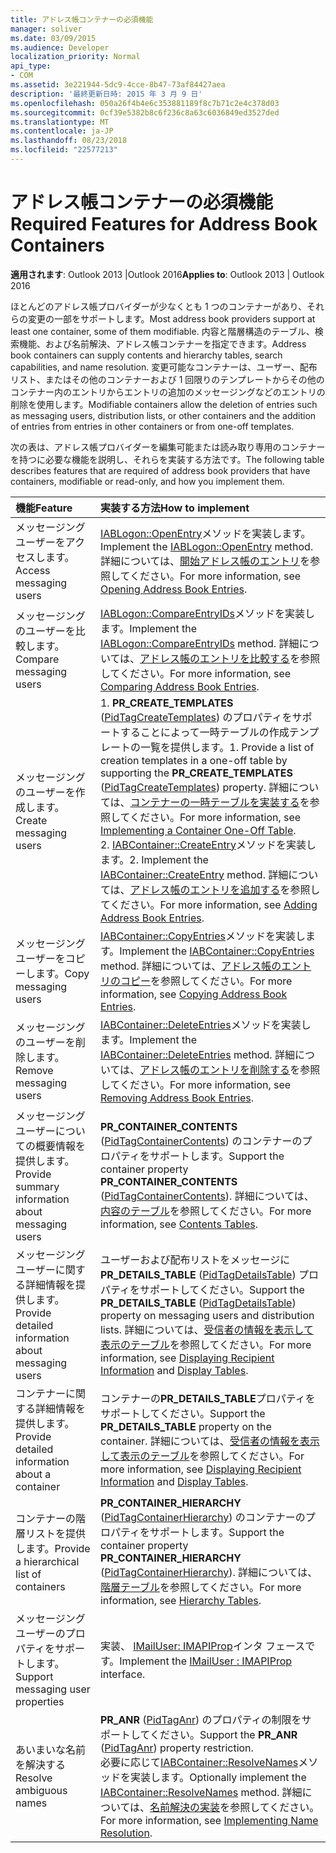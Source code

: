 ```yaml
---
title: アドレス帳コンテナーの必須機能
manager: soliver
ms.date: 03/09/2015
ms.audience: Developer
localization_priority: Normal
api_type:
- COM
ms.assetid: 3e221944-5dc9-4cce-8b47-73af84427aea
description: '最終更新日時: 2015 年 3 月 9 日'
ms.openlocfilehash: 050a26f4b4e6c353881189f8c7b71c2e4c378d03
ms.sourcegitcommit: 0cf39e5382b8c6f236c8a63c6036849ed3527ded
ms.translationtype: MT
ms.contentlocale: ja-JP
ms.lasthandoff: 08/23/2018
ms.locfileid: "22577213"
---
```

# <a name="required-features-for-address-book-containers"></a><span data-ttu-id="60267-103">アドレス帳コンテナーの必須機能</span><span class="sxs-lookup"><span data-stu-id="60267-103">Required Features for Address Book Containers</span></span>

  
  
<span data-ttu-id="60267-104">**適用されます**: Outlook 2013 |Outlook 2016</span><span class="sxs-lookup"><span data-stu-id="60267-104">**Applies to**: Outlook 2013 | Outlook 2016</span></span> 
  
<span data-ttu-id="60267-105">ほとんどのアドレス帳プロバイダーが少なくとも 1 つのコンテナーがあり、それらの変更の一部をサポートします。</span><span class="sxs-lookup"><span data-stu-id="60267-105">Most address book providers support at least one container, some of them modifiable.</span></span> <span data-ttu-id="60267-106">内容と階層構造のテーブル、検索機能、および名前解決、アドレス帳コンテナーを指定できます。</span><span class="sxs-lookup"><span data-stu-id="60267-106">Address book containers can supply contents and hierarchy tables, search capabilities, and name resolution.</span></span> <span data-ttu-id="60267-107">変更可能なコンテナーは、ユーザー、配布リスト、またはその他のコンテナーおよび 1 回限りのテンプレートからその他のコンテナー内のエントリからエントリの追加のメッセージングなどのエントリの削除を使用します。</span><span class="sxs-lookup"><span data-stu-id="60267-107">Modifiable containers allow the deletion of entries such as messaging users, distribution lists, or other containers and the addition of entries from entries in other containers or from one-off templates.</span></span>
  
<span data-ttu-id="60267-108">次の表は、アドレス帳プロバイダーを編集可能または読み取り専用のコンテナーを持つに必要な機能を説明し、それらを実装する方法です。</span><span class="sxs-lookup"><span data-stu-id="60267-108">The following table describes features that are required of address book providers that have containers, modifiable or read-only, and how you implement them.</span></span>
  
|<span data-ttu-id="60267-109">**機能**</span><span class="sxs-lookup"><span data-stu-id="60267-109">**Feature**</span></span>|<span data-ttu-id="60267-110">**実装する方法**</span><span class="sxs-lookup"><span data-stu-id="60267-110">**How to implement**</span></span>|
|:-----|:-----|
|<span data-ttu-id="60267-111">メッセージング ユーザーをアクセスします。</span><span class="sxs-lookup"><span data-stu-id="60267-111">Access messaging users</span></span>  <br/> |<span data-ttu-id="60267-112">[IABLogon::OpenEntry](iablogon-openentry.md)メソッドを実装します。</span><span class="sxs-lookup"><span data-stu-id="60267-112">Implement the [IABLogon::OpenEntry](iablogon-openentry.md) method.</span></span> <span data-ttu-id="60267-113">詳細については、[開始アドレス帳のエントリ](opening-address-book-entries.md)を参照してください。</span><span class="sxs-lookup"><span data-stu-id="60267-113">For more information, see [Opening Address Book Entries](opening-address-book-entries.md).</span></span>  <br/> |
|<span data-ttu-id="60267-114">メッセージングのユーザーを比較します。</span><span class="sxs-lookup"><span data-stu-id="60267-114">Compare messaging users</span></span>  <br/> |<span data-ttu-id="60267-115">[IABLogon::CompareEntryIDs](iablogon-compareentryids.md)メソッドを実装します。</span><span class="sxs-lookup"><span data-stu-id="60267-115">Implement the [IABLogon::CompareEntryIDs](iablogon-compareentryids.md) method.</span></span> <span data-ttu-id="60267-116">詳細については、[アドレス帳のエントリを比較する](comparing-address-book-entries.md)を参照してください。</span><span class="sxs-lookup"><span data-stu-id="60267-116">For more information, see [Comparing Address Book Entries](comparing-address-book-entries.md).</span></span>  <br/> |
|<span data-ttu-id="60267-117">メッセージングのユーザーを作成します。</span><span class="sxs-lookup"><span data-stu-id="60267-117">Create messaging users</span></span>  <br/> |<span data-ttu-id="60267-118">1. **PR_CREATE_TEMPLATES** ([PidTagCreateTemplates](pidtagcreatetemplates-canonical-property.md)) のプロパティをサポートすることによって一時テーブルの作成テンプレートの一覧を提供します。</span><span class="sxs-lookup"><span data-stu-id="60267-118">1. Provide a list of creation templates in a one-off table by supporting the **PR_CREATE_TEMPLATES** ([PidTagCreateTemplates](pidtagcreatetemplates-canonical-property.md)) property.</span></span> <span data-ttu-id="60267-119">詳細については、[コンテナーの一時テーブルを実装する](implementing-a-container-one-off-table.md)を参照してください。</span><span class="sxs-lookup"><span data-stu-id="60267-119">For more information, see [Implementing a Container One-Off Table](implementing-a-container-one-off-table.md).</span></span>  <br/> <span data-ttu-id="60267-120">2. [IABContainer::CreateEntry](iabcontainer-createentry.md)メソッドを実装します。</span><span class="sxs-lookup"><span data-stu-id="60267-120">2. Implement the [IABContainer::CreateEntry](iabcontainer-createentry.md) method.</span></span> <span data-ttu-id="60267-121">詳細については、[アドレス帳のエントリを追加する](adding-address-book-entries.md)を参照してください。</span><span class="sxs-lookup"><span data-stu-id="60267-121">For more information, see [Adding Address Book Entries](adding-address-book-entries.md).</span></span>  <br/> |
|<span data-ttu-id="60267-122">メッセージング ユーザーをコピーします。</span><span class="sxs-lookup"><span data-stu-id="60267-122">Copy messaging users</span></span>  <br/> |<span data-ttu-id="60267-123">[IABContainer::CopyEntries](iabcontainer-copyentries.md)メソッドを実装します。</span><span class="sxs-lookup"><span data-stu-id="60267-123">Implement the [IABContainer::CopyEntries](iabcontainer-copyentries.md) method.</span></span> <span data-ttu-id="60267-124">詳細については、[アドレス帳のエントリのコピー](copying-address-book-entries.md)を参照してください。</span><span class="sxs-lookup"><span data-stu-id="60267-124">For more information, see [Copying Address Book Entries](copying-address-book-entries.md).</span></span>  <br/> |
|<span data-ttu-id="60267-125">メッセージングのユーザーを削除します。</span><span class="sxs-lookup"><span data-stu-id="60267-125">Remove messaging users</span></span>  <br/> |<span data-ttu-id="60267-126">[IABContainer::DeleteEntries](iabcontainer-deleteentries.md)メソッドを実装します。</span><span class="sxs-lookup"><span data-stu-id="60267-126">Implement the [IABContainer::DeleteEntries](iabcontainer-deleteentries.md) method.</span></span> <span data-ttu-id="60267-127">詳細については、[アドレス帳のエントリを削除する](removing-address-book-entries.md)を参照してください。</span><span class="sxs-lookup"><span data-stu-id="60267-127">For more information, see [Removing Address Book Entries](removing-address-book-entries.md).</span></span>  <br/> |
|<span data-ttu-id="60267-128">メッセージング ユーザーについての概要情報を提供します。</span><span class="sxs-lookup"><span data-stu-id="60267-128">Provide summary information about messaging users</span></span>  <br/> |<span data-ttu-id="60267-129">**PR_CONTAINER_CONTENTS** ([PidTagContainerContents](pidtagcontainercontents-canonical-property.md)) のコンテナーのプロパティをサポートします。</span><span class="sxs-lookup"><span data-stu-id="60267-129">Support the container property **PR_CONTAINER_CONTENTS** ([PidTagContainerContents](pidtagcontainercontents-canonical-property.md)).</span></span> <span data-ttu-id="60267-130">詳細については、[内容のテーブル](contents-tables.md)を参照してください。</span><span class="sxs-lookup"><span data-stu-id="60267-130">For more information, see [Contents Tables](contents-tables.md).</span></span>  <br/> |
|<span data-ttu-id="60267-131">メッセージング ユーザーに関する詳細情報を提供します。</span><span class="sxs-lookup"><span data-stu-id="60267-131">Provide detailed information about messaging users</span></span>  <br/> |<span data-ttu-id="60267-132">ユーザーおよび配布リストをメッセージに**PR_DETAILS_TABLE** ([PidTagDetailsTable](pidtagdetailstable-canonical-property.md)) プロパティをサポートしてください。</span><span class="sxs-lookup"><span data-stu-id="60267-132">Support the **PR_DETAILS_TABLE** ([PidTagDetailsTable](pidtagdetailstable-canonical-property.md)) property on messaging users and distribution lists.</span></span> <span data-ttu-id="60267-133">詳細については、[受信者の情報を表示して](displaying-recipient-information.md)[表示のテーブル](display-tables.md)を参照してください。</span><span class="sxs-lookup"><span data-stu-id="60267-133">For more information, see [Displaying Recipient Information](displaying-recipient-information.md) and [Display Tables](display-tables.md).</span></span>  <br/> |
|<span data-ttu-id="60267-134">コンテナーに関する詳細情報を提供します。</span><span class="sxs-lookup"><span data-stu-id="60267-134">Provide detailed information about a container</span></span>  <br/> |<span data-ttu-id="60267-135">コンテナーの**PR_DETAILS_TABLE**プロパティをサポートしてください。</span><span class="sxs-lookup"><span data-stu-id="60267-135">Support the **PR_DETAILS_TABLE** property on the container.</span></span> <span data-ttu-id="60267-136">詳細については、[受信者の情報を表示して](displaying-recipient-information.md)[表示のテーブル](display-tables.md)を参照してください。</span><span class="sxs-lookup"><span data-stu-id="60267-136">For more information, see [Displaying Recipient Information](displaying-recipient-information.md) and [Display Tables](display-tables.md).</span></span>  <br/> |
|<span data-ttu-id="60267-137">コンテナーの階層リストを提供します。</span><span class="sxs-lookup"><span data-stu-id="60267-137">Provide a hierarchical list of containers</span></span>  <br/> |<span data-ttu-id="60267-138">**PR_CONTAINER_HIERARCHY** ([PidTagContainerHierarchy](pidtagcontainerhierarchy-canonical-property.md)) のコンテナーのプロパティをサポートします。</span><span class="sxs-lookup"><span data-stu-id="60267-138">Support the container property **PR_CONTAINER_HIERARCHY** ([PidTagContainerHierarchy](pidtagcontainerhierarchy-canonical-property.md)).</span></span> <span data-ttu-id="60267-139">詳細については、[階層テーブル](hierarchy-tables.md)を参照してください。</span><span class="sxs-lookup"><span data-stu-id="60267-139">For more information, see [Hierarchy Tables](hierarchy-tables.md).</span></span>  <br/> |
|<span data-ttu-id="60267-140">メッセージング ユーザーのプロパティをサポートします。</span><span class="sxs-lookup"><span data-stu-id="60267-140">Support messaging user properties</span></span>  <br/> |<span data-ttu-id="60267-141">実装、 [IMailUser: IMAPIProp](imailuserimapiprop.md)インタ フェースです。</span><span class="sxs-lookup"><span data-stu-id="60267-141">Implement the [IMailUser : IMAPIProp](imailuserimapiprop.md) interface.</span></span>  <br/> |
|<span data-ttu-id="60267-142">あいまいな名前を解決する</span><span class="sxs-lookup"><span data-stu-id="60267-142">Resolve ambiguous names</span></span>  <br/> | <span data-ttu-id="60267-143">**PR_ANR** ([PidTagAnr](pidtaganr-canonical-property.md)) のプロパティの制限をサポートしてください。</span><span class="sxs-lookup"><span data-stu-id="60267-143">Support the **PR_ANR** ([PidTagAnr](pidtaganr-canonical-property.md)) property restriction.</span></span>  <br/>  <span data-ttu-id="60267-144">必要に応じて[IABContainer::ResolveNames](iabcontainer-resolvenames.md)メソッドを実装します。</span><span class="sxs-lookup"><span data-stu-id="60267-144">Optionally implement the [IABContainer::ResolveNames](iabcontainer-resolvenames.md) method.</span></span> <span data-ttu-id="60267-145">詳細については、[名前解決の実装](implementing-name-resolution.md)を参照してください。</span><span class="sxs-lookup"><span data-stu-id="60267-145">For more information, see [Implementing Name Resolution](implementing-name-resolution.md).</span></span>  <br/> |
   

